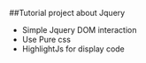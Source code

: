 ##Tutorial project about Jquery

* Simple Jquery DOM interaction
* Use Pure css
* HighlightJs for display code